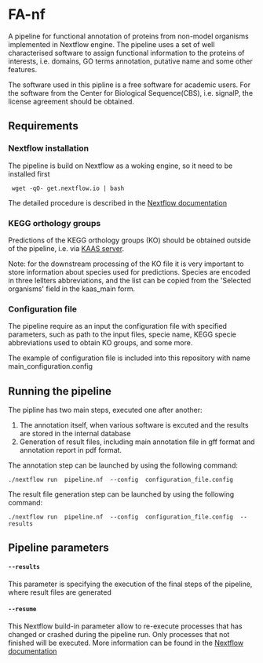 # FA-nf

A pipeline for functional annotation of proteins from non-model organisms implemented in Nextflow engine.
The pipeline uses a set of well characterised software to assign functional information to the proteins of interests, i.e. domains, GO terms annotation, putative name and some other features.

The software used in this pipline is a free software for academic users. For the software from the Center for Biological Sequence(CBS), i.e. signalP, the license agreement should be obtained.

## Requirements

### Nextflow installation
The pipeline is build on Nextflow as a woking engine, so it need to be installed first

```
 wget -qO- get.nextflow.io | bash 
```
The detailed procedure is described in the [Nextflow documentation](https://www.nextflow.io/docs/latest/getstarted.html)

### KEGG orthology groups
Predictions of the KEGG orthology groups (KO) should be obtained outside of the pipeline, i.e. via [KAAS server](http://www.genome.jp/tools/kaas/). 

Note: for the downstream processing of the KO file it is very important to store information about species used for predictions. Species are encoded in three lellters abbreviations, and the list can be copied from the 'Selected organisms' field in the kaas_main form.

### Configuration file
The pipeline require as an input the configuration file with specified parameters, such as path to the input files, specie name, KEGG specie abbreviations used to obtain KO groups, and some more.

The example of configuration file is included into this repository with name main_configuration.config

## Running the pipeline

The pipline has two main steps, executed one after another:
1. The annotation itself, when various software is excuted and the results are stored in the internal database
2. Generation of result files, including main annotation file in gff format and annotation report in pdf format.

The annotation step can be launched by using the following command:

```
./nextflow run  pipeline.nf  --config  configuration_file.config 
```

The result file generation step can be launched by using the following command:
```
./nextflow run  pipeline.nf  --config  configuration_file.config  --results
```

## Pipeline parameters

#### `--results`
This parameter is specifying the execution of the final steps of the pipeline, where result files are generated
#### `--resume`
This Nextflow build-in parameter allow to re-execute processes that has changed or crashed during the pipeline run. Only processes that not finished will be executed.
More information can be found in the [Nextflow documentation](https://www.nextflow.io/docs/latest/getstarted.html#modify-and-resume)